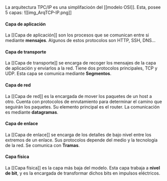 La arquitectura TPC/IP es una simplifacioón del [[modelo OSI]]. Esta, posee 5 capas:
![[img_ArqTCP-IP.png]]
#### Capa de aplicación
La [[Capa de aplicación]] son los procesos que se comunican entre si mediante **mensajes**. Algunos de estos protocolos son HTTP, SSH, DNS...

#### Capa de transporte
La [[Capa de transporte]] se encarga de recoger los mensajes de la capa de aplicación y enviarlos a la red. Tiene dos protocolos principales, TCP y UDP.
Esta capa se comunica mediante **Segmentos**.

#### Capa de red
La [[Capa de red]] es la encargada de mover los paquetes de un host a otro. Cuenta con protocolos de enrutamiento para determinar el camino que seguirán los paquetes. Su elemento principal es el router. La comunicación es mediante **datagramas**.

#### Capa de enlace
La [[Capa de enlace]] se encarga de los detalles de bajo nivel entre los extremos de un enlace. Sus protocolos depende del medio y la tecnología de la red. Se comunica con **Tramas**.

#### Capa física
La [[Capa física]] es la capa más baja del modelo. Esta capa trabaja a **nivel de bit**, y es la encargada de transformar dichos bits en impulsos eléctricos.